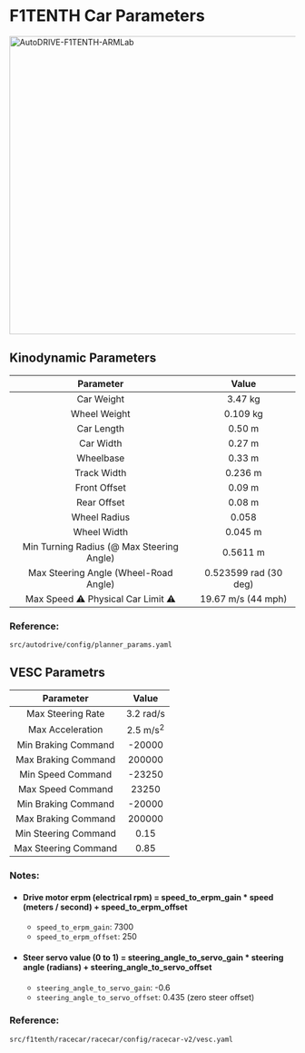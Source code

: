 # F1TENTH Car Parameters

<img src="https://github.com/Tinker-Twins/F1TENTH-Mocap-Data-Recording-Pipeline/blob/main/Media/Vehicle%20with%20Mocap%20Markers.JPG" alt="AutoDRIVE-F1TENTH-ARMLab" width="525"/>

## Kinodynamic Parameters
| Parameter | Value |
| :-------: | :---: |
| Car Weight   | 3.47 kg |
| Wheel Weight | 0.109 kg |
| Car Length   | 0.50 m |
| Car Width    | 0.27 m |
| Wheelbase    | 0.33 m |
| Track Width  | 0.236 m |
| Front Offset | 0.09 m |
| Rear Offset  | 0.08 m |
| Wheel Radius | 0.058 |
| Wheel Width | 0.045 m |
| Min Turning Radius (@ Max Steering Angle) | 0.5611 m |
| Max Steering Angle (Wheel-Road Angle) | 0.523599 rad (30 deg) |
| Max Speed :warning: Physical Car Limit :warning: | 19.67 m/s (44 mph) |

### Reference:
`src/autodrive/config/planner_params.yaml`

## VESC Parametrs

| Parameter | Value |
| :-------: | :---: |
| Max Steering Rate | 3.2 rad/s |
| Max Acceleration | 2.5 m/s<sup>2</sup> |
| Min Braking Command | -20000 |
| Max Braking Command | 200000 |
| Min Speed Command | -23250 |
| Max Speed Command | 23250 |
| Min Braking Command | -20000 |
| Max Braking Command | 200000 |
| Min Steering Command | 0.15 |
| Max Steering Command | 0.85 |

### Notes:

- #### Drive motor erpm (electrical rpm) = speed_to_erpm_gain * speed (meters / second) + speed_to_erpm_offset
  - `speed_to_erpm_gain`: 7300
  - `speed_to_erpm_offset`: 250

- #### Steer servo value (0 to 1) =  steering_angle_to_servo_gain * steering angle (radians) + steering_angle_to_servo_offset
  - `steering_angle_to_servo_gain`: -0.6
  - `steering_angle_to_servo_offset`: 0.435 (zero steer offset)

### Reference:
`src/f1tenth/racecar/racecar/config/racecar-v2/vesc.yaml`
